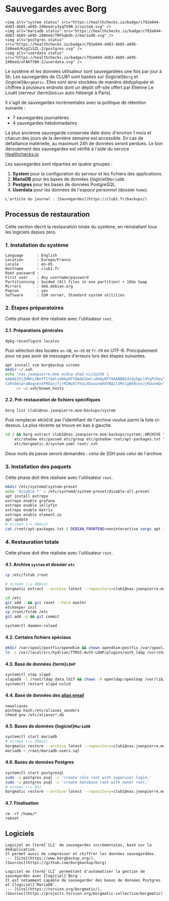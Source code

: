 Sauvegardes avec Borg
=====================

```{raw} html
<img alt="system status" src="https://healthchecks.io/badge/c792e044-dd83-4b85-a695-240eed/y3yqTX9N-2/system.svg" />
<img alt="mariadb status" src="https://healthchecks.io/badge/c792e044-dd83-4b85-a695-240eed/TRFhqbdG-2/mariadb.svg" />
<img alt="postgres status" src="https://healthchecks.io/badge/c792e044-dd83-4b85-a695-240eed/KzgZiSZL-2/postgres.svg" />
<img alt="userdata status" src="https://healthchecks.io/badge/c792e044-dd83-4b85-a695-240eed/xFAKftB0-2/userdata.svg" />
```

Le système et les données utilisateur sont sauvegardées une fois par jour à 5h.
Les sauvegardes de CLUB1 sont basées sur {logiciel}`Borg` et {logiciel}`Borgmatic`.
Elles sont ainsi stockées de manière dédupliquée et chiffrée à plusieurs endroits
dont un dépôt off-site offert par Etienne Le Louët (serveur {term}`Debian` auto-hébergé à Paris).

Il s'agit de sauvegardes incrémentales avec la politique de rétention suivante :

- 7 sauvegardes journalières
- 4 sauvegardes hebdomadaires

La plus ancienne sauvegarde conservée date donc d'environ 1 mois
et chacun des jours de la dernière semaine est accessible.
En cas de défaillance matérielle, au maximum 24h de données seront perdues.
Le bon déroulement des sauvegardes est vérifié à l'aide du service [Healthchecks.io](https://healthchecks.io/)

Les sauvegardes sont réparties en quatre groupes :

1. **System** pour la configuration du serveur et les fichiers des applications.
2. **MariaDB** pour les bases de données {logiciel}`MariaDB`.
3. **Postgres** pour les bases de données PostgreSQL.
4. **Userdata** pour les données de l'_espace personnel_ (dossier `home`).

```{seealso}
L'article du journal : [Sauvegardes](https://club1.fr/backups/)
```

Processus de restauration
-------------------------

Cette section décrit la restauration totale du système,
en réinstallant tous les logiciels depuis zéro.

### 1. Installation du système

    Language      : English
    Location      : Europe/France
    Locale        : en-US
    Hostname      : club1.fr
    Root password :
    First user    : Any username/password
    Partitionning : Guided (All files in one partition) + 16Go Swap
    Mirrors       : deb.debian.org
    Popcon        : yes
    Software      : SSH server, Standard system utilities

### 2. Étapes préparatoires

Cette phase doit être réalisée avec l'utilisateur `root`.

#### 2.1. Préparations générales

    dpkg-reconfigure locales

Puis sélection des locales `en-GB`, `en-US` et `fr-FR` en UTF-8.
Principalement pour ne pas avoir de messages d'erreurs lors des étapes suivantes.

```sh
apt install vim borgbackup screen
mkdir ~/.ssh
echo "nas.jeanpierre.moe ecdsa-sha2-nistp256 \
AAAAE2VjZHNhLXNoYTItbmlzdHAyNTYAAAAIbmlzdHAyNTYAAABBBIdzQyGgLl9YgPVGey\
CxRnOdswraNagx6xSFROaxjTjrM2WwXlFhxLXOxounGKUYBA2l5McCgNh8cneJjKOunmQ=" \
     >> ~/.ssh/known_hosts
```

#### 2.2. Pré-restauration de fichiers spécifiques

    borg list club1@nas.jeanpierre.moe:backups/system

Puis remplacer `ARCHIVE` par l'identifiant de l'archive voulue parmi la liste ci-dessus.
La plus récente se trouve en bas à gauche.

```sh
cd / && borg extract club1@nas.jeanpierre.moe:backups/system::ARCHIVE \
    etc/shadow etc/passwd etc/group etc/gshadow root/apt-packages.txt \
    etc/borgmatic.d/system.yaml root/.ssh
```

Deux mots de passe seront demandés : celui de SSH puis celui de l'archive.

### 3. Installation des paquets

Cette phase doit être réalisée avec l'utilisateur `root`.

```sh
mkdir /etc/systemd/system-preset
echo 'disable *' > /etc/systemd/system-preset/disable-all.preset
apt install extrepo
extrepo enable grafana
extrepo enable jellyfin
extrepo enable matrix
extrepo enable element.io
apt update
# screen (~= 20min)
cat /root/apt-packages.txt | DEBIAN_FRONTEND=noninteractive xargs apt install --no-install-recommends -y
```

### 4. Restauration totale

Cette phase doit être réalisée avec l'utilisateur `root`.

#### 4.1. Archive `system` et dossier `etc`

```sh
cp /etc/fstab /root

# screen (~= 40min)
borgmatic extract --archive latest --repository=club1@nas.jeanpierre.moe:backups/system --destination /

cd /etc
git add . && git reset --hard master
etckeeper init
cp /root/fstab /etc
git add -p && git commit

systemctl daemon-reload
```

#### 4.2. Certains fichiers spéciaux

```sh
mkdir /var/spool/postfix/opendkim && chown opendkim:postfix /var/spool/postfix/opendkim
ln -s /usr/local/src/hydrian/TTRSS-Auth-LDAP/plugins/auth_ldap /usr/share/tt-rss/www/plugins/
```

#### 4.3. Base de données {term}`LDAP`

```sh
systemctl stop slapd
slapadd -l /root/ldap_data.ldif && chown -R openldap:openldap /var/lib/ldap
systemctl restart slapd nslcd
```

#### 4.4. Base de données des [alias email](/outils/aliases.md)

    newaliases
    postmap hash:/etc/aliases_senders
    chmod g+w /etc/aliases*.db

#### 4.5. Bases de données {logiciel}`MariaDB`

```sh
systemctl start mariadb
# screen (~= 20min)
borgmatic restore --archive latest --repository=club1@nas.jeanpierre.moe:backups/mariadb
mariadb < /root/mariadb-users.sql
```

#### 4.6. Bases de données Postgres

```sh
systemctl start postgresql
sudo -u postgres psql -c 'create role root with superuser login;'
sudo -u postgres psql -c 'create database root with owner root;'
# screen (~= 6h)
borgmatic restore --archive latest --repository=club1@nas.jeanpierre.moe:backups/postgres
```

#### 4.7. Finalisation

    rm -rf /home/*
    reboot


Logiciels
---------

```{logiciel} Borg
Logiciel en {term}`CLI` de sauvegardes incrémentales, basé sur la déduplication.
Il permet aussi de compresser et chiffrer les données sauvegardées.
--- [Site](https://www.borgbackup.org/),
[Sources](https://github.com/borgbackup/borg)
```

```{logiciel} Borgmatic
Logiciel en {term}`CLI` permettant d'automatiser la gestion de sauvegardes avec {logiciel}`Borg`.
Il est notamment capable de sauvegarder des bases de données Postgres et {logiciel}`MariaDB`.
--- [Site](https://torsion.org/borgmatic/),
[Sources](https://projects.torsion.org/borgmatic-collective/borgmatic)
```

